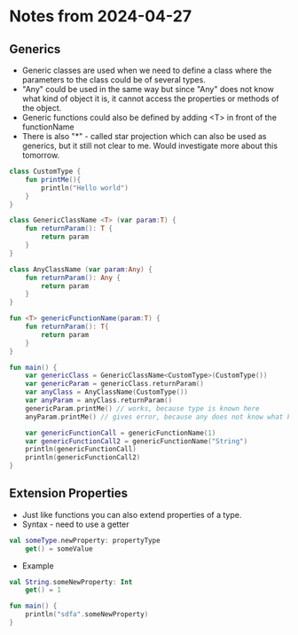 # Notes from 2024-04-27
## Generics
- Generic classes are used when we need to define a class where the parameters to the class could be of several types.
- "Any" could be used in the same way but since "Any" does not know what kind of object it is, it cannot access the properties or methods of the object.
- Generic functions could also be defined by adding \<T> in front of the functionName
- There is also "*" - called star projection which can also be used as generics, but it still not clear to me. Would investigate more about this tomorrow.
```kotlin
class CustomType {
    fun printMe(){
        println("Hello world")
    }
}

class GenericClassName <T> (var param:T) {
    fun returnParam(): T {
        return param
    }
}

class AnyClassName (var param:Any) {
    fun returnParam(): Any {
        return param
    }
}

fun <T> genericFunctionName(param:T) {
    fun returnParam(): T{
        return param
    }
}

fun main() {
    var genericClass = GenericClassName<CustomType>(CustomType())
    var genericParam = genericClass.returnParam()
    var anyClass = AnyClassName(CustomType())
    var anyParam = anyClass.returnParam()
    genericParam.printMe() // works, because type is known here
    anyParam.printMe() // gives error, because any does not know what kind of class is here

    var genericFunctionCall = genericFunctionName(1)
    var genericFunctionCall2 = genericFunctionName("String")
    println(genericFunctionCall)
    println(genericFunctionCall2)
}
```
## Extension Properties
- Just like functions you can also extend properties of a type.
- Syntax - need to use a getter
```kotlin
val someType.newProperty: propertyType
    get() = someValue
```
- Example
```kotlin
val String.someNewProperty: Int
    get() = 1

fun main() {
    println("sdfa".someNewProperty)
}
```

